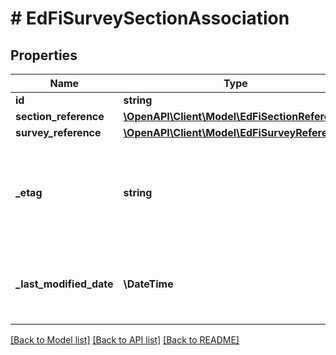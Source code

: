 # # EdFiSurveySectionAssociation

## Properties

Name | Type | Description | Notes
------------ | ------------- | ------------- | -------------
**id** | **string** |  | [optional]
**section_reference** | [**\OpenAPI\Client\Model\EdFiSectionReference**](EdFiSectionReference.md) |  |
**survey_reference** | [**\OpenAPI\Client\Model\EdFiSurveyReference**](EdFiSurveyReference.md) |  |
**_etag** | **string** | A unique system-generated value that identifies the version of the resource. | [optional]
**_last_modified_date** | **\DateTime** | The date and time the resource was last modified. | [optional]

[[Back to Model list]](../../README.md#models) [[Back to API list]](../../README.md#endpoints) [[Back to README]](../../README.md)
